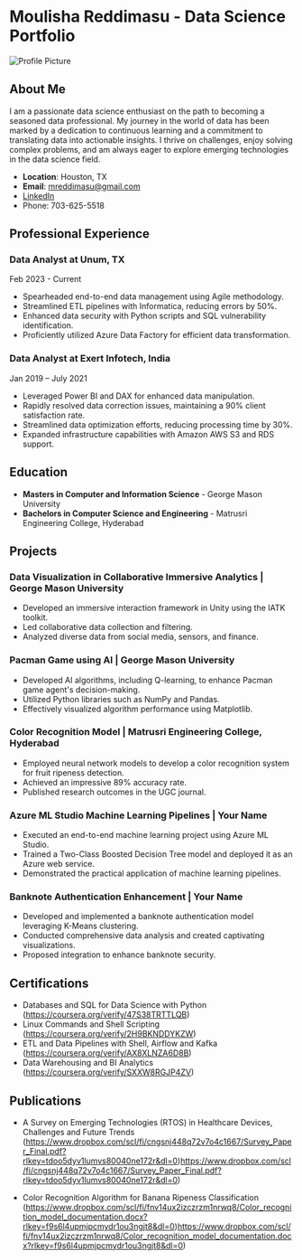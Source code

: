 # Moulisha Reddimasu - Data Science Portfolio

![Profile Picture](link-to-your-profile-picture)

## About Me

I am a passionate data science enthusiast on the path to becoming a seasoned data professional. My journey in the world of data has been marked by a dedication to continuous learning and a commitment to translating data into actionable insights. I thrive on challenges, enjoy solving complex problems, and am always eager to explore emerging technologies in the data science field.

- **Location**: Houston, TX
- **Email**: mreddimasu@gmail.com
- [LinkedIn]([https://www.linkedin.com/in/moulisha-r-240679228/])
- Phone: 703-625-5518


## Professional Experience

### Data Analyst at Unum, TX
Feb 2023 - Current

- Spearheaded end-to-end data management using Agile methodology.
- Streamlined ETL pipelines with Informatica, reducing errors by 50%.
- Enhanced data security with Python scripts and SQL vulnerability identification.
- Proficiently utilized Azure Data Factory for efficient data transformation.

### Data Analyst at Exert Infotech, India
Jan 2019 – July 2021

- Leveraged Power BI and DAX for enhanced data manipulation.
- Rapidly resolved data correction issues, maintaining a 90% client satisfaction rate.
- Streamlined data optimization efforts, reducing processing time by 30%.
- Expanded infrastructure capabilities with Amazon AWS S3 and RDS support.

## Education

- **Masters in Computer and Information Science** - George Mason University
- **Bachelors in Computer Science and Engineering** - Matrusri Engineering College, Hyderabad

## Projects

### Data Visualization in Collaborative Immersive Analytics | George Mason University

- Developed an immersive interaction framework in Unity using the IATK toolkit.
- Led collaborative data collection and filtering.
- Analyzed diverse data from social media, sensors, and finance.

### Pacman Game using AI | George Mason University

- Developed AI algorithms, including Q-learning, to enhance Pacman game agent's decision-making.
- Utilized Python libraries such as NumPy and Pandas.
- Effectively visualized algorithm performance using Matplotlib.

### Color Recognition Model | Matrusri Engineering College, Hyderabad

- Employed neural network models to develop a color recognition system for fruit ripeness detection.
- Achieved an impressive 89% accuracy rate.
- Published research outcomes in the UGC journal.

### Azure ML Studio Machine Learning Pipelines | Your Name

- Executed an end-to-end machine learning project using Azure ML Studio.
- Trained a Two-Class Boosted Decision Tree model and deployed it as an Azure web service.
- Demonstrated the practical application of machine learning pipelines.

### Banknote Authentication Enhancement | Your Name

- Developed and implemented a banknote authentication model leveraging K-Means clustering.
- Conducted comprehensive data analysis and created captivating visualizations.
- Proposed integration to enhance banknote security.

## Certifications

- Databases and SQL for Data Science with Python (https://coursera.org/verify/47S38TRTTLQB)
- Linux Commands and Shell Scripting (https://coursera.org/verify/2H9BKNDDYKZW)
- ETL and Data Pipelines with Shell, Airflow and Kafka (https://coursera.org/verify/AX8XLNZA6D8B)
- Data Warehousing and BI Analytics (https://coursera.org/verify/SXXW8RGJP4ZV)

## Publications

- A Survey on Emerging Technologies (RTOS) in Healthcare Devices, Challenges and Future Trends
 (https://www.dropbox.com/scl/fi/cngsnj448q72v7o4c1667/Survey_Paper_Final.pdf?rlkey=tdoo5dyv1lumvs80040ne172r&dl=0)https://www.dropbox.com/scl/fi/cngsnj448q72v7o4c1667/Survey_Paper_Final.pdf?rlkey=tdoo5dyv1lumvs80040ne172r&dl=0)
  
- Color Recognition Algorithm for Banana Ripeness Classification
  (https://www.dropbox.com/scl/fi/fnv14ux2izczrzm1nrwq8/Color_recognition_model_documentation.docx?rlkey=f9s6l4upmjpcmydr1ou3ngjt8&dl=0)https://www.dropbox.com/scl/fi/fnv14ux2izczrzm1nrwq8/Color_recognition_model_documentation.docx?rlkey=f9s6l4upmjpcmydr1ou3ngjt8&dl=0)


